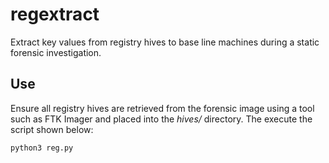 # regextract
Extract key values from registry hives to base line machines during a static forensic investigation.


## Use
Ensure all registry hives are retrieved from the forensic image using a tool such as FTK Imager and placed into the *hives/* directory. The execute the script shown below:

```bash
python3 reg.py
```
